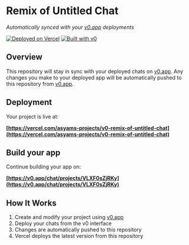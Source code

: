 # Remix of Untitled Chat

*Automatically synced with your [v0.app](https://v0.app) deployments*

[![Deployed on Vercel](https://img.shields.io/badge/Deployed%20on-Vercel-black?style=for-the-badge&logo=vercel)](https://vercel.com/asyams-projects/v0-remix-of-untitled-chat)
[![Built with v0](https://img.shields.io/badge/Built%20with-v0.app-black?style=for-the-badge)](https://v0.app/chat/projects/VLXF0sZjRKy)

## Overview

This repository will stay in sync with your deployed chats on [v0.app](https://v0.app).
Any changes you make to your deployed app will be automatically pushed to this repository from [v0.app](https://v0.app).

## Deployment

Your project is live at:

**[https://vercel.com/asyams-projects/v0-remix-of-untitled-chat](https://vercel.com/asyams-projects/v0-remix-of-untitled-chat)**

## Build your app

Continue building your app on:

**[https://v0.app/chat/projects/VLXF0sZjRKy](https://v0.app/chat/projects/VLXF0sZjRKy)**

## How It Works

1. Create and modify your project using [v0.app](https://v0.app)
2. Deploy your chats from the v0 interface
3. Changes are automatically pushed to this repository
4. Vercel deploys the latest version from this repository